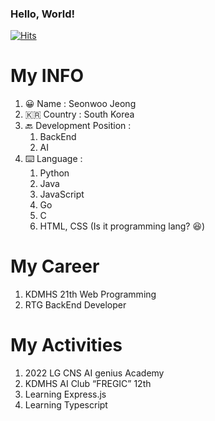 ### Hello, World!

[![Hits](https://hits.seeyoufarm.com/api/count/incr/badge.svg?url=https%3A%2F%2Fgithub.com%2Fseonwoo0808&count_bg=%2379C83D&title_bg=%23555555&icon=&icon_color=%23E7E7E7&title=hits&edge_flat=false)](https://hits.seeyoufarm.com)

# My INFO

1. 😀 Name : Seonwoo Jeong
2. 🇰🇷 Country : South Korea
3. 🔙 Development Position : 
    1. BackEnd
    2. AI
4. ⌨️ Language : 
    1. Python
    2. Java
    3. JavaScript
    4. Go
    5. C
    6. HTML, CSS (Is it programming lang? 😆) 

# My Career

1. KDMHS 21th Web Programming
2. RTG BackEnd Developer

# My Activities

1. 2022 LG CNS AI genius Academy 
2. KDMHS AI Club “FREGIC” 12th
3. Learning Express.js
4. Learning Typescript

